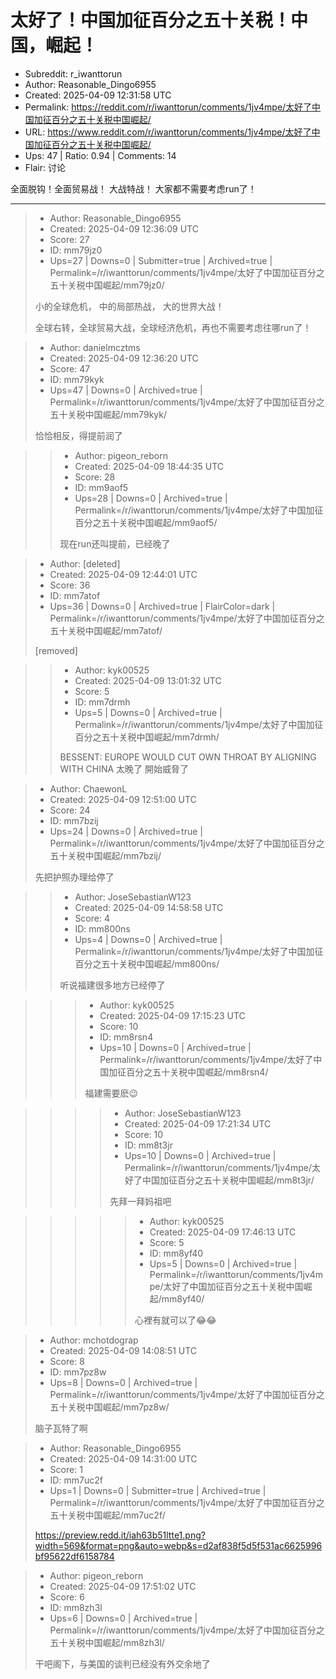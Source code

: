 # 太好了！中国加征百分之五十关税！中国，崛起！

- Subreddit: r_iwanttorun
- Author: Reasonable_Dingo6955
- Created: 2025-04-09 12:31:58 UTC
- Permalink: https://reddit.com/r/iwanttorun/comments/1jv4mpe/太好了中国加征百分之五十关税中国崛起/
- URL: https://www.reddit.com/r/iwanttorun/comments/1jv4mpe/太好了中国加征百分之五十关税中国崛起/
- Ups: 47 | Ratio: 0.94 | Comments: 14
- Flair: 讨论


全面脱钩！全面贸易战！ 大战特战！ 大家都不需要考虑run了！


---

> - Author: Reasonable_Dingo6955
> - Created: 2025-04-09 12:36:09 UTC
> - Score: 27
> - ID: mm79jz0
> - Ups=27 | Downs=0 | Submitter=true | Archived=true | Permalink=/r/iwanttorun/comments/1jv4mpe/太好了中国加征百分之五十关税中国崛起/mm79jz0/
>
> 小的全球危机， 中的局部热战， 大的世界大战！
> 
> 全球右转，全球贸易大战，全球经济危机，再也不需要考虑往哪run了！

> - Author: danielmcztms
> - Created: 2025-04-09 12:36:20 UTC
> - Score: 47
> - ID: mm79kyk
> - Ups=47 | Downs=0 | Archived=true | Permalink=/r/iwanttorun/comments/1jv4mpe/太好了中国加征百分之五十关税中国崛起/mm79kyk/
>
> 恰恰相反，得提前润了

>> - Author: pigeon_reborn
>> - Created: 2025-04-09 18:44:35 UTC
>> - Score: 28
>> - ID: mm9aof5
>> - Ups=28 | Downs=0 | Archived=true | Permalink=/r/iwanttorun/comments/1jv4mpe/太好了中国加征百分之五十关税中国崛起/mm9aof5/
>>
>> 现在run还叫提前，已经晚了

> - Author: [deleted]
> - Created: 2025-04-09 12:44:01 UTC
> - Score: 36
> - ID: mm7atof
> - Ups=36 | Downs=0 | Archived=true | FlairColor=dark | Permalink=/r/iwanttorun/comments/1jv4mpe/太好了中国加征百分之五十关税中国崛起/mm7atof/
>
> [removed]

>> - Author: kyk00525
>> - Created: 2025-04-09 13:01:32 UTC
>> - Score: 5
>> - ID: mm7drmh
>> - Ups=5 | Downs=0 | Archived=true | Permalink=/r/iwanttorun/comments/1jv4mpe/太好了中国加征百分之五十关税中国崛起/mm7drmh/
>>
>> BESSENT: EUROPE WOULD CUT OWN THROAT BY ALIGNING WITH CHINA
>> 太晚了 開始威脅了

> - Author: ChaewonL
> - Created: 2025-04-09 12:51:00 UTC
> - Score: 24
> - ID: mm7bzij
> - Ups=24 | Downs=0 | Archived=true | Permalink=/r/iwanttorun/comments/1jv4mpe/太好了中国加征百分之五十关税中国崛起/mm7bzij/
>
> 先把护照办理给停了

>> - Author: JoseSebastianW123
>> - Created: 2025-04-09 14:58:58 UTC
>> - Score: 4
>> - ID: mm800ns
>> - Ups=4 | Downs=0 | Archived=true | Permalink=/r/iwanttorun/comments/1jv4mpe/太好了中国加征百分之五十关税中国崛起/mm800ns/
>>
>> 听说福建很多地方已经停了

>>> - Author: kyk00525
>>> - Created: 2025-04-09 17:15:23 UTC
>>> - Score: 10
>>> - ID: mm8rsn4
>>> - Ups=10 | Downs=0 | Archived=true | Permalink=/r/iwanttorun/comments/1jv4mpe/太好了中国加征百分之五十关税中国崛起/mm8rsn4/
>>>
>>> 福建需要麽😉

>>>> - Author: JoseSebastianW123
>>>> - Created: 2025-04-09 17:21:34 UTC
>>>> - Score: 10
>>>> - ID: mm8t3jr
>>>> - Ups=10 | Downs=0 | Archived=true | Permalink=/r/iwanttorun/comments/1jv4mpe/太好了中国加征百分之五十关税中国崛起/mm8t3jr/
>>>>
>>>> 先拜一拜妈祖吧

>>>>> - Author: kyk00525
>>>>> - Created: 2025-04-09 17:46:13 UTC
>>>>> - Score: 5
>>>>> - ID: mm8yf40
>>>>> - Ups=5 | Downs=0 | Archived=true | Permalink=/r/iwanttorun/comments/1jv4mpe/太好了中国加征百分之五十关税中国崛起/mm8yf40/
>>>>>
>>>>> 心裡有就可以了😂😂

> - Author: mchotdograp
> - Created: 2025-04-09 14:08:51 UTC
> - Score: 8
> - ID: mm7pz8w
> - Ups=8 | Downs=0 | Archived=true | Permalink=/r/iwanttorun/comments/1jv4mpe/太好了中国加征百分之五十关税中国崛起/mm7pz8w/
>
> 脑子瓦特了啊

> - Author: Reasonable_Dingo6955
> - Created: 2025-04-09 14:31:00 UTC
> - Score: 1
> - ID: mm7uc2f
> - Ups=1 | Downs=0 | Submitter=true | Archived=true | Permalink=/r/iwanttorun/comments/1jv4mpe/太好了中国加征百分之五十关税中国崛起/mm7uc2f/
>
> https://preview.redd.it/iah63b51ltte1.png?width=569&format=png&auto=webp&s=d2af838f5d5f531ac6625996bf95622df6158784

> - Author: pigeon_reborn
> - Created: 2025-04-09 17:51:02 UTC
> - Score: 6
> - ID: mm8zh3l
> - Ups=6 | Downs=0 | Archived=true | Permalink=/r/iwanttorun/comments/1jv4mpe/太好了中国加征百分之五十关税中国崛起/mm8zh3l/
>
> 干吧阁下，与美国的谈判已经没有外交余地了
